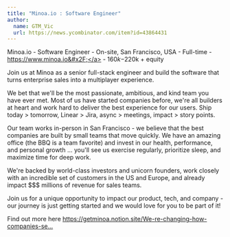 ```yaml
---
title: "Minoa.io : Software Engineer"
author:
  name: GTM_Vic
  url: https://news.ycombinator.com/item?id=43864431
---
```

Minoa.io - Software Engineer - On-site, San Francisco, USA - Full-time - <a href="https:&#x2F;&#x2F;www.minoa.io&#x2F;" rel="nofollow">https:&#x2F;&#x2F;www.minoa.io&#x2F;</a> - $160k-$220k + equity

Join us at Minoa as a senior full-stack engineer   and build the software that turns enterprise sales into a multiplayer experience.

We bet that we&#x27;ll be the most passionate, ambitious, and kind team you have ever met. Most of us have started companies before, we&#x27;re all builders at heart and work hard to deliver the best experience for our users. Ship today &gt; tomorrow, Linear &gt; Jira, async &gt; meetings, impact &gt; story points.

Our team works in-person in San Francisco - we believe that the best companies are built by small teams that move quickly. We have an amazing office (the BBQ is a team favorite) and invest in our health, performance, and personal growth ... you&#x27;ll see us exercise regularly, prioritize sleep, and maximize time for deep work.

We&#x27;re backed by world-class investors and unicorn founders, work closely with an incredible set of customers in the US and Europe, and already impact $$$ millions of revenue for sales teams.

Join us for a unique opportunity to impact our product, tech, and company - our journey is just getting started and we would love for you to be part of it!

Find out more here <a href="https:&#x2F;&#x2F;getminoa.notion.site&#x2F;We-re-changing-how-companies-sell-software-Join-us-c3d29d1b011644729f12c378c966b8c9" rel="nofollow">https:&#x2F;&#x2F;getminoa.notion.site&#x2F;We-re-changing-how-companies-se...</a>
<JobApplication />
